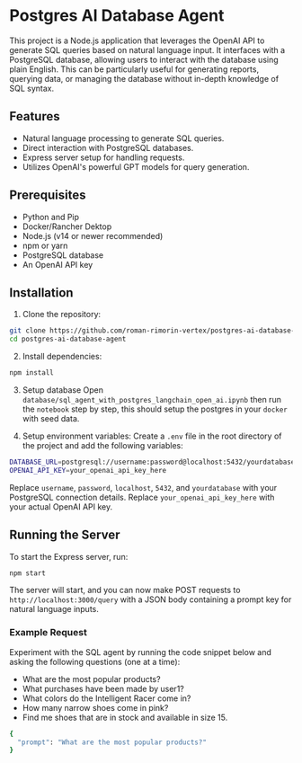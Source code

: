 # Postgres AI Database Agent

This project is a Node.js application that leverages the OpenAI API to generate SQL queries based on natural language input. It interfaces with a PostgreSQL database, allowing users to interact with the database using plain English. This can be particularly useful for generating reports, querying data, or managing the database without in-depth knowledge of SQL syntax.

## Features

- Natural language processing to generate SQL queries.
- Direct interaction with PostgreSQL databases.
- Express server setup for handling requests.
- Utilizes OpenAI's powerful GPT models for query generation.

## Prerequisites

- Python and Pip
- Docker/Rancher Dektop
- Node.js (v14 or newer recommended)
- npm or yarn
- PostgreSQL database
- An OpenAI API key

## Installation

1. Clone the repository:

```bash
git clone https://github.com/roman-rimorin-vertex/postgres-ai-database-agent.git
cd postgres-ai-database-agent
```

2. Install dependencies:
```bash
npm install
```
3. Setup database
Open `database/sql_agent_with_postgres_langchain_open_ai.ipynb` then run the `notebook` step by step, this should setup the postgres in your `docker` with seed data. 

4. Setup environment variables:
Create a `.env` file in the root directory of the project and add the following variables:
```bash
DATABASE_URL=postgresql://username:password@localhost:5432/yourdatabase
OPENAI_API_KEY=your_openai_api_key_here
```
Replace `username`, `password`, `localhost`, `5432`, and `yourdatabase` with your PostgreSQL connection details. Replace `your_openai_api_key_here` with your actual OpenAI API key.

## Running the Server

To start the Express server, run:
```bash
npm start
```
The server will start, and you can now make POST requests to `http://localhost:3000/query` with a JSON body containing a prompt key for natural language inputs.

### Example Request

Experiment with the SQL agent by running the code snippet below and asking the following questions (one at a time): 

* What are the most popular products?
* What purchases have been made by user1?
* What colors do the Intelligent Racer come in?
* How many narrow shoes come in pink?
* Find me shoes that are in stock and available in size 15.

```bash
{
  "prompt": "What are the most popular products?"
}
```